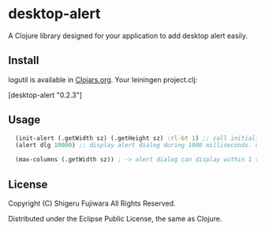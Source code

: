 desktop-alert
=============

A Clojure library designed for your application to add desktop alert easily.

## Install

logutil is available in [Clojars.org](https://clojars.org/desktop-alert).
Your leiningen project.clj:

   [desktop-alert "0.2.3"]

## Usage

```clojure
  (init-alert (.getWidth sz) (.getHeight sz) :rl-bt 1) ;; call initialize function once
  (alert dlg 10000) ;; display alert dialog during 1000 milliseconds. dlg is a JDialog or subclass. 

  (max-columns (.getWidth sz)) ; -> alert dialog can display within 1 to max columns.
```

## License

Copyright (C) Shigeru Fujiwara All Rights Reserved.

Distributed under the Eclipse Public License, the same as Clojure.

